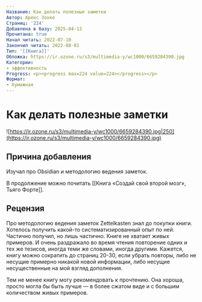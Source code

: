 ```yaml
---
Название: Как делать полезные заметки
Автор: Аренс Зонке
Страниц: '224'
Добавлена в базу: 2025-04-13
Прочитана: true
Начал читать: 2022-07-10
Закончил читать: 2022-08-01
Тип: '[[Книга]]'
Обложка: https://ir.ozone.ru/s3/multimedia-y/wc1000/6659284390.jpg
Категории:
- эффективность
Progress: <p><progress max=224 value=224></progress></p>
Формат:
- бумажная
---
```

# Как делать полезные заметки

![https://ir.ozone.ru/s3/multimedia-y/wc1000/6659284390.jpg|250](https://ir.ozone.ru/s3/multimedia-y/wc1000/6659284390.jpg)

## Причина добавления

Изучал про Obsidian и методологию ведения заметок.

В продолжение можно почитать [[Книга «Создай свой второй мозг», Тьяго Форте]].

## Рецензия

Про методологию ведения заметок Zettelkasten знал до покупки книги. Хотелось получить какой-то систематизированный опыт по ней. Частично получил, но лишь частично. Книге не хватает живых примеров. И очень раздражало во время чтения повторение одних и тех же тезисов, иногда теми же словами, иногда другими. Кажется, книгу можно сократить до страниц 20-30, если убрать повторы, либо не несущие примерно никакой новой информации, либо несущие несущественные на мой взгляд дополнения.

Тем не менее книгу могу рекомендовать к прочтению. Она хороша, просто могла бы быть лучше — в более сжатом виде и с большим количеством живых примеров.  